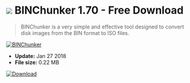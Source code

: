 # ![](https://cdn.softexe.net/static/icon/win.gif) BINChunker 1.70 - Free Download

> BINChunker is a very simple and effective tool designed to convert disk images from the BIN format to ISO files.

[![BINChunker](https:https://tse3.mm.bing.net/th?id=OIP.wNdOSPU06LGco39JmcvN2QHaGd&pid=Api)](https://softexe.net/win/system/other/binchunker:pRfhd.html)




- **Update:** Jan 27 2018
- **File size:** 0.22 MB

[![Download](https://cdn.softexe.net/static/img/download.png)](https://softexe.net/win/system/other/binchunker:pRfhd.html)

